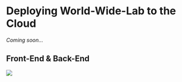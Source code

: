 # Deploying World-Wide-Lab to the Cloud

_Coming soon..._

## Front-End & Back-End

![](/img/diagrams/front-vs-back-end.png)
